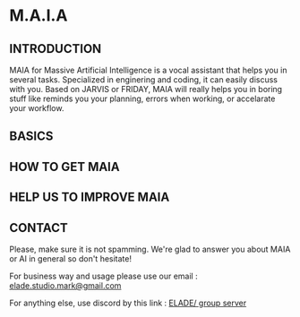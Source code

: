 # M.A.I.A



## INTRODUCTION

MAIA for Massive Artificial Intelligence is a vocal assistant that helps you in several tasks. Specialized in enginering and coding, it can easily discuss with you. Based on JARVIS or FRIDAY, MAIA will really helps you in boring stuff like reminds you your planning, errors when working, or accelarate your workflow.

## BASICS

## HOW TO GET MAIA

## HELP US TO IMPROVE MAIA

## CONTACT

Please, make sure it is not spamming. We're glad to answer you about MAIA or AI in general so don't hesitate!

For business way and usage please use our email : elade.studio.mark@gmail.com

For anything else, use discord by this link : <a href="https://discord.gg/AfgtbKj3xw" target="_blank">ELADE/ group server</a>